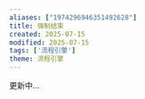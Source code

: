 ```yaml
---
aliases: ["1974296946351492628"]
title: 强制结束
created: 2025-07-15
modified: 2025-07-15
tags: ['流程引擎']
theme: 流程引擎
---
```


更新中...